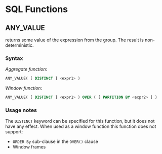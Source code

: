 # SQL Functions

## ANY_VALUE
returns some value of the expression from the group. The result is non-deterministic.

### Syntax

*Aggregate function*:

```sql
ANY_VALUE( [ DISTINCT ] <expr1> )
```

*Window function*:

```sql
ANY_VALUE( [ DISTINCT ] <expr1> ) OVER ( [ PARTITION BY <expr2> ] )
```

### Usage notes

The `DISTINCT` keyword can be specified for this function, but it does not have any effect.
When used as a window function this function does not support:
* `ORDER By` sub-clause in the `OVER()` clause
* Window frames

